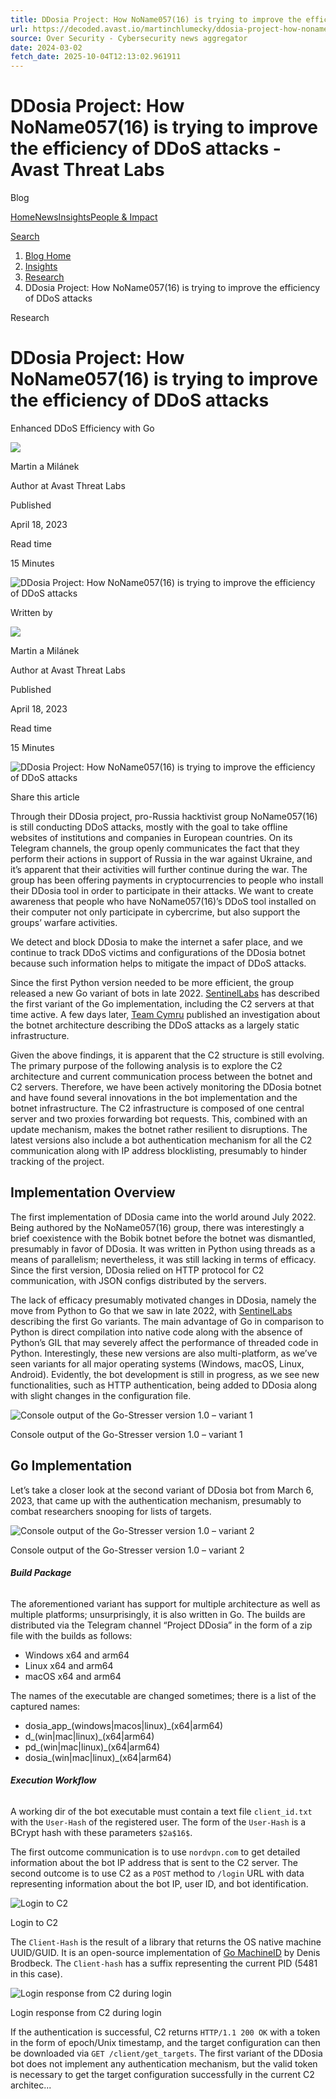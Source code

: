 ```yaml
---
title: DDosia Project: How NoName057(16) is trying to improve the efficiency of DDoS attacks - Avast Threat Labs
url: https://decoded.avast.io/martinchlumecky/ddosia-project-how-noname05716-is-trying-to-improve-the-efficiency-of-ddos-attacks/
source: Over Security - Cybersecurity news aggregator
date: 2024-03-02
fetch_date: 2025-10-04T12:13:02.961911
---
```


# DDosia Project: How NoName057(16) is trying to improve the efficiency of DDoS attacks - Avast Threat Labs

Blog

[Home](/blog)[News](/blog/news)[Insights](/blog/insights)[People & Impact](/blog/impact)

[Search](/blog/search)

1. [Blog Home](/blog)
2. [Insights](/blog/insights)
3. [Research](/blog/insights/research)
4. DDosia Project: How NoName057(16) is trying to improve the efficiency of DDoS attacks

Research

# DDosia Project: How NoName057(16) is trying to improve the efficiency of DDoS attacks

Enhanced DDoS Efficiency with Go

![](https://www.gendigital.com/blog/sites/default/files/styles/blogs_author_avatar_small/public/2017-10/author-profile-default.jpg.webp?itok=NuetIy0Z)

Martin a Milánek

Author at Avast Threat Labs

Published

April 18, 2023

Read time

15 Minutes

![DDosia Project: How NoName057(16) is trying to improve the efficiency of DDoS attacks](https://www.gendigital.com/blog/sites/default/files/styles/blogs_hero_tiny/public/2024-08/GettyImages-867421026_edit_1.jpg.webp?itok=jnG-kiPf)

Written by

![](https://www.gendigital.com/blog/sites/default/files/styles/blogs_author_avatar_small/public/2017-10/author-profile-default.jpg.webp?itok=NuetIy0Z)

Martin a Milánek

Author at Avast Threat Labs

Published

April 18, 2023

Read time

15 Minutes

![DDosia Project: How NoName057(16) is trying to improve the efficiency of DDoS attacks](https://www.gendigital.com/blog/sites/default/files/styles/blogs_hero_tiny/public/2024-08/GettyImages-867421026_edit_1.jpg.webp?itok=jnG-kiPf)

Share this article

Through their DDosia project, pro-Russia hacktivist group NoName057(16) is still conducting DDoS attacks, mostly with the goal to take offline websites of institutions and companies in European countries. On its Telegram channels, the group openly communicates the fact that they perform their actions in support of Russia in the war against Ukraine, and it’s apparent that their activities will further continue during the war. The group has been offering payments in cryptocurrencies to people who install their DDosia tool in order to participate in their attacks. We want to create awareness that people who have NoName057(16)’s DDoS tool installed on their computer not only participate in cybercrime, but also support the groups’ warfare activities.

We detect and block DDosia to make the internet a safer place, and we continue to track DDoS victims and configurations of the DDosia botnet because such information helps to mitigate the impact of DDoS attacks.

Since the first Python version needed to be more efficient, the group released a new Go variant of bots in late 2022. [SentinelLabs](https://www.sentinelone.com/labs/noname05716-the-pro-russian-hacktivist-group-targeting-nato) has described the first variant of the Go implementation, including the C2 servers at that time active. A few days later, [Team Cymru](https://www.team-cymru.com/post/a-blog-with-noname) published an investigation about the botnet architecture describing the DDoS attacks as a largely static infrastructure.

Given the above findings, it is apparent that the C2 structure is still evolving. The primary purpose of the following analysis is to explore the C2 architecture and current communication process between the botnet and C2 servers. Therefore, we have been actively monitoring the DDosia botnet and have found several innovations in the bot implementation and the botnet infrastructure. The C2 infrastructure is composed of one central server and two proxies forwarding bot requests. This, combined with an update mechanism, makes the botnet rather resilient to disruptions. The latest versions also include a bot authentication mechanism for all the C2 communication along with IP address blocklisting, presumably to hinder tracking of the project.

## **Implementation Overview**

The first implementation of DDosia came into the world around July 2022. Being authored by the NoName057(16) group, there was interestingly a brief coexistence with the Bobik botnet before the botnet was dismantled, presumably in favor of DDosia. It was written in Python using threads as a means of parallelism; nevertheless, it was still lacking in terms of efficacy. Since the first version, DDosia relied on HTTP protocol for C2 communication, with JSON configs distributed by the servers.

The lack of efficacy presumably motivated changes in DDosia, namely the move from Python to Go that we saw in late 2022, with [SentinelLabs](https://www.sentinelone.com/labs/noname05716-the-pro-russian-hacktivist-group-targeting-nato) describing the first Go variants. The main advantage of Go in comparison to Python is direct compilation into native code along with the absence of Python’s GIL that may severely affect the performance of threaded code in Python. Interestingly, these new versions are also multi-platform, as we’ve seen variants for all major operating systems (Windows, macOS, Linux, Android). Evidently, the bot development is still in progress, as we see new functionalities, such as HTTP authentication, being added to DDosia along with slight changes in the configuration file.

![Console output of the Go-Stresser version 1.0 – variant 1](https://www.gendigital.com/blog/sites/default/files/styles/blogs_paragraph_image_small/public/2024-06/Go-Stresser-v1.png.webp?itok=JfIegNRs)

Console output of the Go-Stresser version 1.0 – variant 1

## **Go Implementation**

Let’s take a closer look at the second variant of DDosia bot from March 6, 2023, that came up with the authentication mechanism, presumably to combat researchers snooping for lists of targets.

![Console output of the Go-Stresser version 1.0 – variant 2](https://www.gendigital.com/blog/sites/default/files/styles/blogs_paragraph_image_small/public/2024-06/Go-Stresser-v2.png.webp?itok=nYje0bsY)

Console output of the Go-Stresser version 1.0 – variant 2

###### **Build Package**

The aforementioned variant has support for multiple architecture as well as multiple platforms; unsurprisingly, it is also written in Go. The builds are distributed via the Telegram channel “Project DDosia” in the form of a zip file with the builds as follows:

* Windows x64 and arm64
* Linux x64 and arm64
* macOS x64 and arm64

The names of the executable are changed sometimes; there is a list of the captured names:

* dosia\_app\_(windows|macos|linux)\_(x64|arm64)
* d\_(win|mac|linux)\_(x64|arm64)
* pd\_(win|mac|linux)\_(x64|arm64)
* dosia\_(win|mac|linux)\_(x64|arm64)

###### **Execution Workflow**

A working dir of the bot executable must contain a text file `client_id.txt` with the `User-Hash` of the registered user. The form of the `User-Hash` is a BCrypt hash with these parameters `$2a$16$`.

The first outcome communication is to use `nordvpn.com` to get detailed information about the bot IP address that is sent to the C2 server. The second outcome is to use C2 as a `POST` method to `/login` URL with data representing information about the bot IP, user ID, and bot identification.

![Login to C2](https://www.gendigital.com/blog/sites/default/files/styles/blogs_paragraph_image_small/public/2024-06/Login-to-C2-1.png.webp?itok=vsZgx2IP)

Login to C2

The `Client-Hash` is the result of a library that returns the OS native machine UUID/GUID. It is an open-source implementation of [Go MachineID](https://github.com/denisbrodbeck/machineid#unique-key-reliability) by Denis Brodbeck. The `Client-hash` has a suffix representing the current PID (5481 in this case).

![Login response from C2 during login](https://www.gendigital.com/blog/sites/default/files/styles/blogs_paragraph_image_small/public/2024-06/Login-response-from-C2-during-login-1.png.webp?itok=_Wmoj58v)

Login response from C2 during login

If the authentication is successful, C2 returns `HTTP/1.1 200 OK` with a token in the form of epoch/Unix timestamp, and the target configuration can then be downloaded via `GET /client/get_targets`. The first variant of the DDosia bot does not implement any authentication mechanism, but the valid token is necessary to get the target configuration successfully in the current C2 architec...